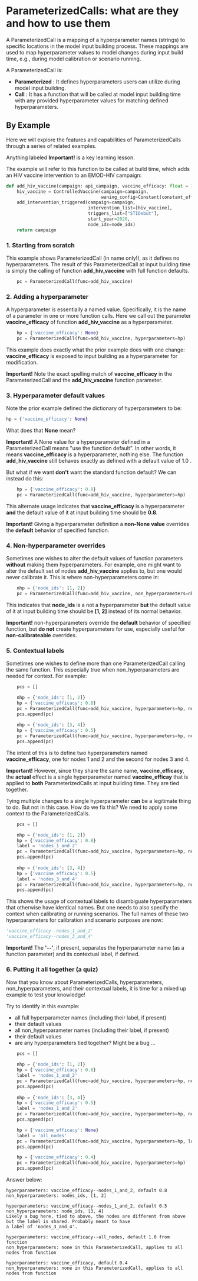 # ParameterizedCalls: what are they and how to use them

A ParameterizedCall is a mapping of a hyperparameter names (strings) to specific locations in the model input building
process. These mappings are used to map hyperparameter values to model changes during input build time, e.g., during
model calibration or scenario running.

A ParameterizedCall is:

- **Parameterized** : It defines hyperparameters users can utilize during model input building.
- **Call** : It has a function that will be called at model input building time with any provided hyperparameter values
for matching defined hyperparameters.

## By Example

Here we will explore the features and capabilities of ParameterizedCalls through a series of related examples.

Anything labeled **Important!** is a key learning lesson.

The example will refer to this function to be called at build time, which adds an HIV vaccine intervention to an 
EMOD-HIV campaign:

```python
def add_hiv_vaccine(campaign: api_campaign, vaccine_efficacy: float = 1.0, node_ids: List[int] = None):
    hiv_vaccine = ControlledVaccine(campaign=campaign,
                                    waning_config=Constant(constant_effect=vaccine_efficacy))
    add_intervention_triggered(campaign=campaign,
                               intervention_list=[hiv_vaccine],
                               triggers_list=["STIDebut"],
                               start_year=2026,
                               node_ids=node_ids)
    return campaign
```
### 1. Starting from scratch

This example shows ParameterizedCall (in name only!), as it defines no hyperparameters. The result of this 
ParameterizedCall at input building time is simply the calling of function **add_hiv_vaccine** with full function 
defaults.

```python
    pc = ParameterizedCall(func=add_hiv_vaccine)
```

### 2. Adding a hyperparameter

A hyperparameter is essentially a named value. Specifically, it is the name of a parameter in one or more function
calls. Here we call out the parameter **vaccine_efficacy** of function **add_hiv_vaccine** as a hyperparameter.

```python
    hp = {'vaccine_efficacy': None}
    pc = ParameterizedCall(func=add_hiv_vaccine, hyperparameters=hp)
```

This example does exactly what the prior example does with one change: **vaccine_efficacy** is exposed to input building
as a hyperparameter for modification.

**Important!** Note the exact spelling match of **vaccine_efficacy** in the ParameterizedCall and the **add_hiv_vaccine** function
parameter.

### 3. Hyperparameter default values

Note the prior example defined the dictionary of hyperparameters to be:

```python
hp = {'vaccine_efficacy': None}
```

What does that **None** mean?

**Important!** A None value for a hyperparameter defined in a ParameterizedCall means "use the function default". In 
other words, it means **vaccine_efficacy** is a hyperparameter, nothing else. The function **add_hiv_vaccine** still 
behaves exactly as defined with a default value of 1.0 .

But what if we want **don't** want the standard function default? We can instead do this:

```python
    hp = {'vaccine_efficacy': 0.8}
    pc = ParameterizedCall(func=add_hiv_vaccine, hyperparameters=hp)
```

This alternate usage indicates that **vaccine_efficacy** is a hyperparameter **and** the default value of it at input
building time should be **0.8**.

**Important!** Giving a hyperparameter definition a **non-None value** overrides the **default** behavior of specified 
function.

### 4. Non-hyperparameter overrides

Sometimes one wishes to alter the default values of function parameters **without** making them hyperparameters. For
example, one might want to alter the default set of nodes **add_hiv_vaccine** applies to, but one would never calibrate
it. This is where non-hyperparameters come in:

```python
    nhp = {'node_ids': [1, 2]}
    pc = ParameterizedCall(func=add_hiv_vaccine, non_hyperparameters=nhp)
```

This indicates that **node_ids** is a not a hyperparameter **but** the default value of it at input
building time should be **[1, 2]** instead of its normal behavior.

**Important!** non-hyperparameters override the **default** behavior of specified function, but **do not** create
hyperparameters for use, especially useful for **non-calibrateable** overrides.

### 5. Contextual labels

Sometimes one wishes to define more than one ParameterizedCall calling the same function. This especially true when
non_hyperparameters are needed for context. For example:

```python
    pcs = []    

    nhp = {'node_ids': [1, 2]}
    hp = {'vaccine_efficacy': 0.8}
    pc = ParameterizedCall(func=add_hiv_vaccine, hyperparameters=hp, non_hyperparameters=nhp)
    pcs.append(pc)
    
    nhp = {'node_ids': [3, 4]}
    hp = {'vaccine_efficacy': 0.5}
    pc = ParameterizedCall(func=add_hiv_vaccine, hyperparameters=hp, non_hyperparameters=nhp)
    pcs.append(pc)
```

The intent of this is to define two hyperparameters named **vaccine_efficacy**, one for nodes 1 and 2 and the second
for nodes 3 and 4. 

**Important!** However, since they share the same name, **vaccine_efficacy**, the **actual** effect is a single
hyperparameter named **vaccine_efficay** that is applied to **both** ParameterizedCalls at input building time. They
are tied together.

Tying multiple changes to a single hyperparameter **can** be a legitimate thing to do. But not in this case. How do we
fix this? We need to apply some context to the ParameterizedCalls.

```python
    pcs = []    

    nhp = {'node_ids': [1, 2]}
    hp = {'vaccine_efficacy': 0.8}
    label = 'nodes_1_and_2'
    pc = ParameterizedCall(func=add_hiv_vaccine, hyperparameters=hp, non_hyperparameters=nhp, label=label)
    pcs.append(pc)
    
    nhp = {'node_ids': [3, 4]}
    hp = {'vaccine_efficacy': 0.5}
    label = 'nodes_3_and_4'
    pc = ParameterizedCall(func=add_hiv_vaccine, hyperparameters=hp, non_hyperparameters=nhp, label=label)
    pcs.append(pc)
```

This shows the usage of contextual labels to disambiguate hyperparameters that otherwise have identical names. But one
needs to also specify the context when calibrating or running scenarios. The full names of these two hyperparameters for
calibration and scenario purposes are now:
```python
'vaccine_efficacy--nodes_1_and_2'
'vaccine_efficacy--nodes_3_and_4'
```

**Important!** The **'--'**, if present, separates the hyperparameter name (as a function parameter) and its contextual label, if 
defined.

### 6. Putting it all together (a quiz)

Now that you know about ParameterizedCalls, hyperparameters, non_hyperparameters, and their contextual labels, it is
time for a mixed up example to test your knowledge!

Try to identify in this example:

- all full hyperparameter names (including their label, if present)
- their default values
- all non_hyperparameter names (including their label, if present)
- their default values
- are any hyperparameters tied together? Might be a bug ...

```python
    pcs = []    

    nhp = {'node_ids': [1, 2]}
    hp = {'vaccine_efficacy': 0.8}
    label = 'nodes_1_and_2'
    pc = ParameterizedCall(func=add_hiv_vaccine, hyperparameters=hp, non_hyperparameters=nhp, label=label)
    pcs.append(pc)
    
    nhp = {'node_ids': [3, 4]}
    hp = {'vaccine_efficacy': 0.5}
    label = 'nodes_1_and_2'
    pc = ParameterizedCall(func=add_hiv_vaccine, hyperparameters=hp, non_hyperparameters=nhp, label=label)
    pcs.append(pc)

    hp = {'vaccine_efficacy': None}
    label = 'all_nodes'
    pc = ParameterizedCall(func=add_hiv_vaccine, hyperparameters=hp, label=label)
    pcs.append(pc)

    hp = {'vaccine_efficacy': 0.4}
    pc = ParameterizedCall(func=add_hiv_vaccine, hyperparameters=hp)
    pcs.append(pc)

```

Answer below:

```text
hyperparameters: vaccine_efficacy--nodes_1_and_2, default 0.8
non_hyperparameters: nodes_ids, [1, 2]

hyperparameters: vaccine_efficacy--nodes_1_and_2, default 0.5
non_hyperparameters: node_ids, [3, 4]
Likely a bug here, tied to above, the nodes are different from above but the label is shared. Probably meant to have
a label of 'nodes_3_and_4'.

hyperparameters: vaccine_efficacy--all_nodes, default 1.0 from function
non_hyperparameters: none in this ParameterizedCall, applies to all nodes from function

hyperparameters: vaccine_efficacy, default 0.4
non_hyperparameters: none in this ParameterizedCall, applies to all nodes from function

```
